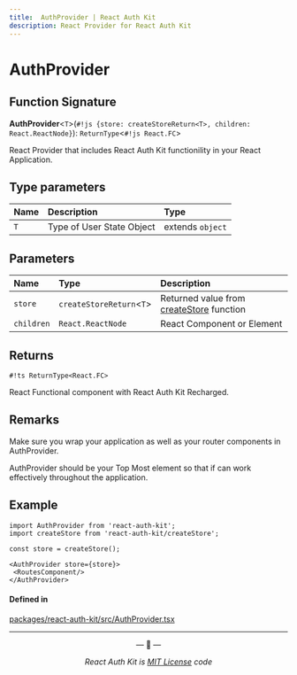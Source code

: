 ```yaml
---
title:  AuthProvider | React Auth Kit
description: React Provider for React Auth Kit
---
```



# AuthProvider

<div data-ea-publisher="authkitarkadipme" data-ea-type="text" data-ea-keywords="web|react|javascript|python|database|node|mongo" id="ref_AuthProvider"></div>


## Function Signature

**AuthProvider**<`T`\>(`#!js {store: createStoreReturn<T>, children: React.ReactNode}`): `ReturnType`<`#!js React.FC`\>

React Provider that includes React Auth Kit functionility in your React
Application.

## Type parameters

| Name | Description | Type |
| :------ | :------ | :------ |
| `T` | Type of User State Object | extends `object` |

## Parameters

| Name | Type | Description |
| :------ | :------ | :--------- |
| `store` | `createStoreReturn`<`T`\> | Returned value from [createStore](./createStore.md) function |
| `children` | `React.ReactNode` | React Component or Element |

## Returns

`#!ts ReturnType<React.FC>`

React Functional component with React Auth Kit Recharged.

##  Remarks

Make sure you wrap your application as well as your router components in AuthProvider.

AuthProvider should be your Top Most element so that if can work effectively
throughout the application.

## Example

```react
import AuthProvider from 'react-auth-kit';
import createStore from 'react-auth-kit/createStore'; 

const store = createStore();

<AuthProvider store={store}>
 <RoutesComponent/>
</AuthProvider>
```

#### Defined in

[packages/react-auth-kit/src/AuthProvider.tsx](https://github.com/react-auth-kit/react-auth-kit)

---

<p align="center">&mdash; 🔑  &mdash;</p>
<p align="center"><i>React Auth Kit is <a href="https://github.com/react-auth-kit/react-auth-kit/blob/master/LICENSE">MIT License</a> code</i></p>
